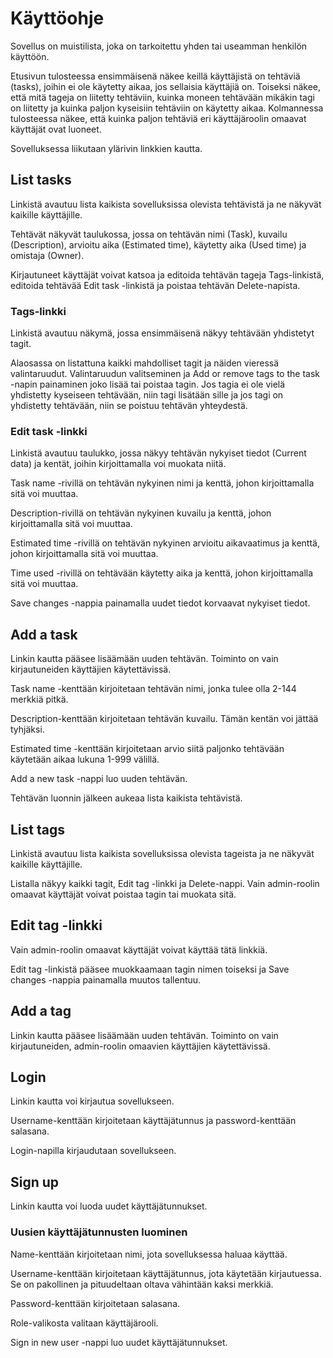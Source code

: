 # Käyttöohje

Sovellus on muistilista, joka on tarkoitettu yhden tai useamman henkilön käyttöön. 

Etusivun tulosteessa ensimmäisenä näkee keillä käyttäjistä on tehtäviä (tasks), joihin ei ole käytetty aikaa, jos sellaisia käyttäjiä on.
Toiseksi näkee, että mitä tageja on liitetty tehtäviin, kuinka moneen tehtävään mikäkin tagi on liitetty ja kuinka paljon kyseisiin tehtäviin on käytetty aikaa.
Kolmannessa tulosteessa näkee, että kuinka paljon tehtäviä eri käyttäjäroolin omaavat käyttäjät ovat luoneet.

Sovelluksessa liikutaan ylärivin linkkien kautta.

## List tasks

Linkistä avautuu lista kaikista sovelluksissa olevista tehtävistä ja ne näkyvät kaikille käyttäjille.

Tehtävät näkyvät taulukossa, jossa on tehtävän nimi (Task), kuvailu (Description), arvioitu aika (Estimated time), käytetty aika (Used time) ja omistaja (Owner).

Kirjautuneet käyttäjät voivat katsoa ja editoida tehtävän tageja Tags-linkistä, editoida tehtävää Edit task -linkistä ja poistaa tehtävän Delete-napista.

### Tags-linkki

Linkistä avautuu näkymä, jossa ensimmäisenä näkyy tehtävään yhdistetyt tagit.

Alaosassa on listattuna kaikki mahdolliset tagit ja näiden vieressä valintaruudut. Valintaruudun valitseminen ja Add or remove tags to the task -napin painaminen joko lisää tai poistaa tagin. Jos tagia ei ole vielä yhdistetty kyseiseen tehtävään, niin tagi lisätään sille ja jos tagi on yhdistetty tehtävään, niin se poistuu tehtävän yhteydestä.

### Edit task -linkki

Linkistä avautuu taulukko, jossa näkyy tehtävän nykyiset tiedot (Current data) ja kentät, joihin kirjoittamalla voi muokata niitä.

Task name -rivillä on tehtävän nykyinen nimi ja kenttä, johon kirjoittamalla sitä voi muuttaa.

Description-rivillä on tehtävän nykyinen kuvailu ja kenttä, johon kirjoittamalla sitä voi muuttaa.

Estimated time -rivillä on tehtävän nykyinen arvioitu aikavaatimus ja kenttä, johon kirjoittamalla sitä voi muuttaa.

Time used -rivillä on tehtävään käytetty aika ja kenttä, johon kirjoittamalla sitä voi muuttaa.

Save changes -nappia painamalla uudet tiedot korvaavat nykyiset tiedot.

## Add a task

Linkin kautta pääsee lisäämään uuden tehtävän. Toiminto on vain kirjautuneiden käyttäjien käytettävissä.

Task name -kenttään kirjoitetaan tehtävän nimi, jonka tulee olla 2-144 merkkiä pitkä.

Description-kenttään kirjoitetaan tehtävän kuvailu. Tämän kentän voi jättää tyhjäksi.

Estimated time -kenttään kirjoitetaan arvio siitä paljonko tehtävään käytetään aikaa lukuna 1-999 välillä.

Add a new task -nappi luo uuden tehtävän. 

Tehtävän luonnin jälkeen aukeaa lista kaikista tehtävistä.

## List tags

Linkistä avautuu lista kaikista sovelluksissa olevista tageista ja ne näkyvät kaikille käyttäjille.

Listalla näkyy kaikki tagit, Edit tag -linkki ja Delete-nappi. Vain admin-roolin omaavat käyttäjät voivat poistaa tagin tai muokata sitä.

## Edit tag -linkki

Vain admin-roolin omaavat käyttäjät voivat käyttää tätä linkkiä.

Edit tag -linkistä pääsee muokkaamaan tagin nimen toiseksi ja Save changes -nappia painamalla muutos tallentuu.

## Add a tag

Linkin kautta pääsee lisäämään uuden tehtävän. Toiminto on vain kirjautuneiden, admin-roolin omaavien käyttäjien käytettävissä.

## Login

Linkin kautta voi kirjautua sovellukseen.

Username-kenttään kirjoitetaan käyttäjätunnus ja password-kenttään salasana.

Login-napilla kirjaudutaan sovellukseen.

## Sign up

Linkin kautta voi luoda uudet käyttäjätunnukset.

### Uusien käyttäjätunnusten luominen

Name-kenttään kirjoitetaan nimi, jota sovelluksessa haluaa käyttää.

Username-kenttään kirjoitetaan käyttäjätunnus, jota käytetään kirjautuessa. Se on pakollinen ja pituudeltaan oltava vähintään kaksi merkkiä.

Password-kenttään kirjoitetaan salasana.

Role-valikosta valitaan käyttäjärooli.

Sign in new user -nappi luo uudet käyttäjätunnukset.


